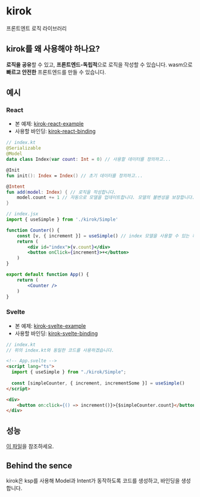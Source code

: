 # kirok
프론트엔트 로직 라이브러리
## kirok를 왜 사용해야 하나요?
**로직을 공유**할 수 있고, **프론트엔드-독립적**으로 로직을 작성할 수 있습니다. wasm으로 **빠르고 안전한** 프론트엔드를 만들 수 있습니다.
## 예시
### React
- 본 예제: [kirok-react-example](https://github.com/devngho/kirok-react-example)
- 사용할 바인딩: [kirok-react-binding](https://github.com/devngho/kirok-react-binding)
```kt
// index.kt
@Serializable
@Model
data class Index(var count: Int = 0) // 사용할 데이터를 정의하고...

@Init
fun init(): Index = Index() // 초기 데이터를 정의하고...

@Intent
fun add(model: Index) { // 로직을 작성합니다.
    model.count += 1 // 자동으로 모델을 업데이트합니다. 모델의 불변성을 보장합니다.
}
```
``` jsx
// index.jsx
import { useSimple } from './kirok/Simple'

function Counter() {
    const [v, { increment }] = useSimple() // index 모델을 사용할 수 있는 훅입니다.
    return (
        <div id="index">{v.count}</div>
        <button onClick={increment}>+</button>
    )
}

export default function App() {
    return (
        <Counter />
    )
}
```
### Svelte
- 본 예제: [kirok-svelte-example](https://github.com/devngho/kirok-svelte-example)
- 사용할 바인딩: [kirok-svelte-binding](https://github.com/devngho/kirok-svelte-binding)
```kt
// index.kt
// 위의 index.kt와 동일한 코드를 사용하겠습니다.
```
``` html
<!-- App.svelte -->
<script lang="ts">
  import { useSimple } from "./kirok/Simple";
  
  const [simpleCounter, { increment, incrementSome }] = useSimple()
</script>

<div>
    <button on:click={() => increment()}>{$simpleCounter.count}</button>
</div>
```
## 성능
[이 파일](performance.md)을 참조하세요.
## Behind the sence
kirok은 ksp를 사용해 Model과 Intent가 동작하도록 코드를 생성하고, 바인딩을 생성합니다.